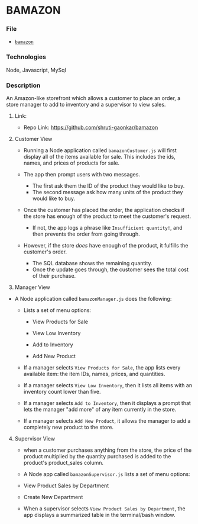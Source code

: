 # BAMAZON

### File

* [`bamazon`](bamazon/blob/master/index.js)

### Technologies
Node, Javascript, MySql

### Description
An Amazon-like storefront which allows a customer to place an order, a store manager to add to inventory and a supervisor to view sales.

1. Link: 
    * Repo Link: https://github.com/shruti-gaonkar/bamazon

2. Customer View

    * Running a Node application called `bamazonCustomer.js` will first display all of the items available for sale. This includes the ids, names, and prices of products for sale.

    * The app then prompt users with two messages.

        * The first ask them the ID of the product they would like to buy.
        * The second message ask how many units of the product they would like to buy.

    * Once the customer has placed the order, the application checks if the store has enough of the product to meet the customer's request.

        * If not, the app logs a phrase like `Insufficient quantity!`, and then prevents the order from going through.

    * However, if the store _does_ have enough of the product, it fulfills the customer's order.
        * The SQL database shows the remaining quantity.
        * Once the update goes through, the customer sees the total cost of their purchase.    

3. Manager View

* A Node application called `bamazonManager.js` does the following:

  * Lists a set of menu options:

    * View Products for Sale
    
    * View Low Inventory
    
    * Add to Inventory
    
    * Add New Product

  * If a manager selects `View Products for Sale`, the app lists every available item: the item IDs, names, prices, and quantities.

  * If a manager selects `View Low Inventory`, then it lists all items with an inventory count lower than five.

  * If a manager selects `Add to Inventory`, then it displays a prompt that lets the manager "add more" of any item currently in the store.

  * If a manager selects `Add New Product`, it allows the manager to add a completely new product to the store.

4. Supervisor View

    * when a customer purchases anything from the store, the price of the product multiplied by the quantity purchased is added to the product's product_sales column.

    * A Node app called `bamazonSupervisor.js` lists a set of menu options:

    * View Product Sales by Department
    
    * Create New Department

    * When a supervisor selects `View Product Sales by Department`, the app displays a summarized table in the terminal/bash window. 